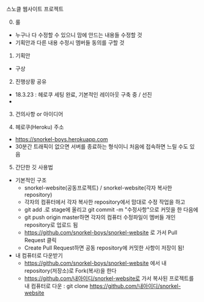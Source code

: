 스노클 웹사이트 프로젝트

0. 룰
- 누구나 다 수정할 수 있으니 맘에 안드는 내용들 수정할 것
- 기획안과 다른 내용 수정시 멤버들 동의를 구할 것

1. 기획안
- 구상

2. 진행상황 공유
-  18.3.23 : 헤로쿠 세팅 완료, 기본적인 레이아웃 구축 중 / 선진
-

3. 건의사항 or 아이디어

4. 헤로쿠(Heroku) 주소
- https://snorkel-boys.herokuapp.com
- 30분간 트래픽이 없으면 서버를 종료하는 형식이니 처음에 접속하면 느릴 수도 있음

5. 간단한 깃 사용법
- 기본적인 구조
  - snorkel-website(공동프로젝트) / snorkel-website(각자 복사한 repository)
  - 각자의 컴퓨터에서 각자 복사한 repository에서 맘대로 수정 작업을 하고
  - git add .로 stage에 올리고 git commit -m "수정사항"으로 커밋을 한 다음에
  - git push origin master하면 각자의 컴퓨터 수정파일이 멤버들 개인 repository로 업로드 됨
  - https://github.com/snorkel-boys/snorkel-website 로 가서 Pull Request 클릭
  - Create Pull Request하면 공동 repository에 커밋한 사항이 저장이 됨!
- 내 컴퓨터로 다운받기
  - https://github.com/snorkel-boys/snorkel-website 에서 내 repository(저장소)로 Fork(복사)을 한다
  - https://github.com/내아이디/snorkel-website로 가서 복사된 프로젝트를 내 컴퓨터로 다운 : git clone https://github.com/내아이디/snorkel-website
